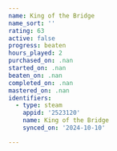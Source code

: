 ```yaml
---
name: King of the Bridge
name_sort: ''
rating: 63
active: false
progress: beaten
hours_played: 2
purchased_on: .nan
started_on: .nan
beaten_on: .nan
completed_on: .nan
mastered_on: .nan
identifiers:
  - type: steam
    appid: '2523120'
    name: King of the Bridge
    synced_on: '2024-10-10'

---
```

